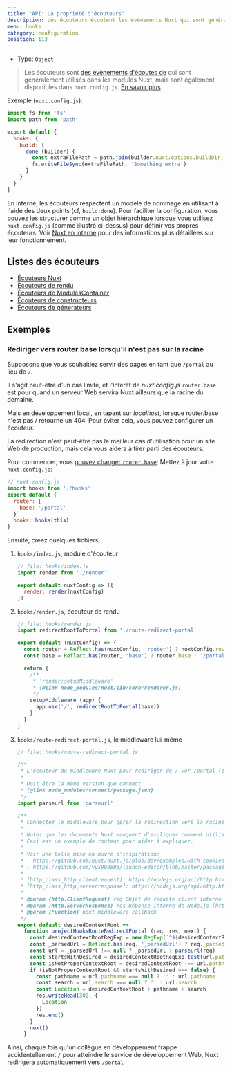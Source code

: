 ```yaml
---
title: "API: La propriété d'écouteurs"
description: Les écouteurs écoutent les événements Nuxt qui sont généralement utilisés dans les modules Nuxt, mais sont également disponibles dans `nuxt.config.js`.
menu: hooks
category: configuration
position: 113
---
```


- Type: `Object`

> Les écouteurs sont [des évènements d'écoutes de](/api/internals) qui sont généralement utilisés dans les modules Nuxt, mais sont également disponibles dans `nuxt.config.js`. [En savoir plus](/api/internals)

Exemple (`nuxt.config.js`):

```js
import fs from 'fs'
import path from 'path'

export default {
  hooks: {
    build: {
      done (builder) {
        const extraFilePath = path.join(builder.nuxt.options.buildDir, 'extra-file')
        fs.writeFileSync(extraFilePath, 'Something extra')
      }
    }
  }
}
```

En interne, les écouteurs respectent un modèle de nommage en utilisant à l'aide des deux points (cf, `build:done`). Pour 
faciliter la configuration, vous pouvez les structurer comme un objet hiérarchique lorsque vous utilisez `nuxt.config.js` 
(comme illustré ci-dessus) pour définir vos propres écouteurs. Voir [Nuxt en interne](/api/internals) pour des 
informations plus détaillées sur leur fonctionnement. 

## Listes des écouteurs

- [Écouteurs Nuxt](https://nuxtjs.org/api/internals-nuxt#hooks)
- [Écouteurs de rendu](https://nuxtjs.org/api/internals-renderer#hooks)
- [Écouteurs de ModulesContainer](https://nuxtjs.org/api/internals-module-container#hooks)
- [Écouteurs de constructeurs](https://nuxtjs.org/api/internals-builder#hooks)
- [Écouteurs de génerateurs](https://nuxtjs.org/api/internals-generator#hooks)

## Exemples

### Rediriger vers router.base lorsqu'il n'est pas sur la racine

Supposons que vous souhaitiez servir des pages en tant que `/portal` au lieu de `/`.

Il s'agit peut-être d'un cas limite, et l'intérêt de _nuxt.config.js_ `router.base` est pour quand un serveur Web 
servira Nuxt ailleurs que la racine du domaine.

Mais en développement local, en tapant sur _localhost_, lorsque router.base n'est pas / retourne un 404.
Pour éviter cela, vous pouvez configurer un écouteur.

La redirection n'est peut-être pas le meilleur cas d'utilisation pour un site Web de production, mais cela vous aidera 
à tirer parti des écouteurs.

Pour commencer, vous [pouvez changer `router.base`](/api/configuration-router#base); Mettez à jour votre `nuxt.config.js`:

```js
// nuxt.config.js
import hooks from './hooks'
export default {
  router: {
    base: '/portal'
  }
  hooks: hooks(this)
}
```

Ensuite, créez quelques fichiers;

1. `hooks/index.js`, module d'écouteur

   ```js
   // file: hooks/index.js
   import render from './render'

   export default nuxtConfig => ({
     render: render(nuxtConfig)
   })
   ```

1. `hooks/render.js`, écouteur de rendu

   ```js
   // file: hooks/render.js
   import redirectRootToPortal from './route-redirect-portal'

   export default (nuxtConfig) => {
     const router = Reflect.has(nuxtConfig, 'router') ? nuxtConfig.router : {}
     const base = Reflect.has(router, 'base') ? router.base : '/portal'

     return {
       /**
        * 'render:setupMiddleware'
        * {@link node_modules/nuxt/lib/core/renderer.js}
        */
       setupMiddleware (app) {
         app.use('/', redirectRootToPortal(base))
       }
     }
   }
   ```

1. `hooks/route-redirect-portal.js`, le middleware lui-même

   ```js
   // file: hooks/route-redirect-portal.js

   /**
    * L'écouteur du middleware Nuxt pour rediriger de / ver /portal (ou tout ce que nous avons défini dans nuxt.config.js)
    *
    * Doit être la même version que connect
    * {@link node_modules/connect/package.json}
    */
   import parseurl from 'parseurl'

   /**
    * Connectez le middleware pour gérer la redirection vers la racine de contexte d'application Web souhaitée.
    *
    * Notez que les documents Nuxt manquent d'expliquer comment utiliser les écouteurs.
    * Ceci est un exemple de routeur pour aider à expliquer.
    *
    * Voir une belle mise en œuvre d'inspiration:
    * - https://github.com/nuxt/nuxt.js/blob/dev/examples/with-cookies/plugins/cookies.js
    * - https://github.com/yyx990803/launch-editor/blob/master/packages/launch-editor-middleware/index.js
    *
    * [http_class_http_clientrequest]: https://nodejs.org/api/http.html#http_class_http_clientrequest
    * [http_class_http_serverresponse]: https://nodejs.org/api/http.html#http_class_http_serverresponse
    *
    * @param {http.ClientRequest} req Objet de requête client interne Node.js [http_class_http_clientrequest]
    * @param {http.ServerResponse} res Réponse interne de Node.js [http_class_http_serverresponse]
    * @param {Function} next middleware callback
    */
   export default desiredContextRoot =>
     function projectHooksRouteRedirectPortal (req, res, next) {
       const desiredContextRootRegExp = new RegExp(`^${desiredContextRoot}`)
       const _parsedUrl = Reflect.has(req, '_parsedUrl') ? req._parsedUrl : null
       const url = _parsedUrl !== null ? _parsedUrl : parseurl(req)
       const startsWithDesired = desiredContextRootRegExp.test(url.pathname)
       const isNotProperContextRoot = desiredContextRoot !== url.pathname
       if (isNotProperContextRoot && startsWithDesired === false) {
         const pathname = url.pathname === null ? '' : url.pathname
         const search = url.search === null ? '' : url.search
         const Location = desiredContextRoot + pathname + search
         res.writeHead(302, {
           Location
         })
         res.end()
       }
       next()
     }
   ```

Ainsi, chaque fois qu'un collègue en développement frappe accidentellement `/` pour atteindre le service de 
développement Web, Nuxt redirigera automatiquement vers `/portal`
